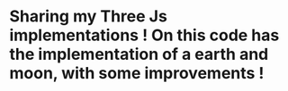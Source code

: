 # Sharing my Three Js implementations ! On this code has the implementation of a earth and moon, with some improvements !
